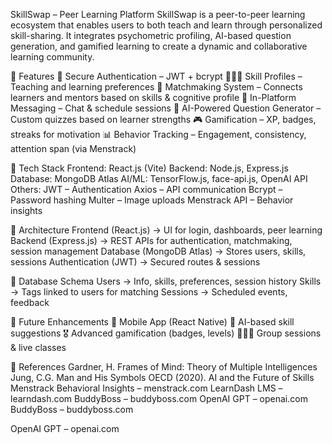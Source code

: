SkillSwap – Peer Learning Platform
SkillSwap is a peer-to-peer learning ecosystem that enables users to both teach and learn through personalized skill-sharing. It integrates psychometric profiling, AI-based question generation, and gamified learning to create a dynamic and collaborative learning community.

🚀 Features
🔐 Secure Authentication – JWT + bcrypt
🧑‍🤝‍🧑 Skill Profiles – Teaching and learning preferences
🤝 Matchmaking System – Connects learners and mentors based on skills & cognitive profile
💬 In-Platform Messaging – Chat & schedule sessions
🧠 AI-Powered Question Generator – Custom quizzes based on learner strengths
🎮 Gamification – XP, badges, streaks for motivation
📊 Behavior Tracking – Engagement, consistency, attention span (via Menstrack)

🧩 Tech Stack
Frontend: React.js (Vite)
Backend: Node.js, Express.js
Database: MongoDB Atlas
AI/ML: TensorFlow.js, face-api.js, OpenAI API
Others:
JWT – Authentication
Axios – API communication
Bcrypt – Password hashing
Multer – Image uploads
Menstrack API – Behavior insights

📐 Architecture
Frontend (React.js) → UI for login, dashboards, peer learning
Backend (Express.js) → REST APIs for authentication, matchmaking, session management
Database (MongoDB Atlas) → Stores users, skills, sessions
Authentication (JWT) → Secured routes & sessions

📂 Database Schema
Users → Info, skills, preferences, session history
Skills → Tags linked to users for matching
Sessions → Scheduled events, feedback

📱 Future Enhancements
  📲 Mobile App (React Native)
  🤖 AI-based skill suggestions
  🎖️ Advanced gamification (badges, levels)
  👨‍👩‍👧 Group sessions & live classes

📘 References
Gardner, H. Frames of Mind: Theory of Multiple Intelligences
Jung, C.G. Man and His Symbols
OECD (2020). AI and the Future of Skills
Menstrack Behavioral Insights – menstrack.com
LearnDash LMS – learndash.com
BuddyBoss – buddyboss.com
OpenAI GPT – openai.com
BuddyBoss – buddyboss.com

OpenAI GPT – openai.com
